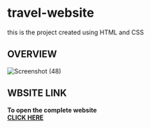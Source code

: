 # travel-website
this is the project created using HTML and CSS
## OVERVIEW
![Screenshot (48)](https://user-images.githubusercontent.com/114091861/191663117-5054fee8-a073-4e3b-bc99-86e306c55bfc.png)
## WBSITE LINK
**To open the complete website<br>
[CLICK HERE](https://neon-alpaca-c7d30e.netlify.app/)**
